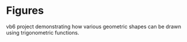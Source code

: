 # Figures
vb6 project demonstrating how various geometric shapes can be drawn using trigonometric functions.

